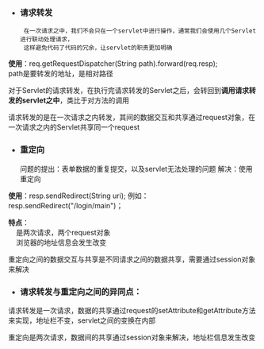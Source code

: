 - ### 请求转发
       在一次请求之中，我们不会只在一个servlet中进行操作，通常我们会使用几个Servlet进行联动处理请求，
       这样避免代码了代码的冗余，让servlet的职责更加明确
    
**使用**：req.getRequestDispatcher(String path).forward(req.resp);</br>
path是要转发的地址，是相对路径

对于Servlet的请求转发，在执行完请求转发的Servlet之后，会转回到**调用请求转发的servlet之中**，类比于对方法的调用

请求转发的是在一次请求之内转发，其间的数据交互和共享通过request对象，在一次请求之内的Servlet共享同一个request

- ### 重定向
    问题的提出：表单数据的重复提交，以及servlet无法处理的问题
    解决：使用重定向
    
**使用**：resp.sendRedirect(String uri); 例如：resp.sendRedirect("/login/main")；

**特点**：</br>
&nbsp;&nbsp;&nbsp;&nbsp;是两次请求，两个request对象</br>
&nbsp;&nbsp;&nbsp;&nbsp;浏览器的地址信息会发生改变

重定向之间的数据交互与共享是不同请求之间的数据共享，需要通过session对象来解决

- ### 请求转发与重定向之间的异同点：</br>

请求转发是一次请求，数据的共享通过request的setAttribute和getAttribute方法来实现，地址栏不变，servlet之间的变换在内部

重定向是两次请求，数据间的共享通过session对象来解决，地址栏信息发生改变
